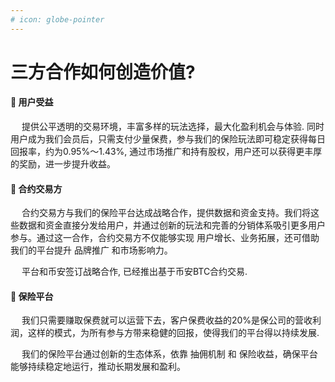```yaml
---
# icon: globe-pointer
---
```


# 三方合作如何创造价值?


#### 🔹 用户受益

&emsp; 提供公平透明的交易环境，丰富多样的玩法选择，最大化盈利机会与体验.
同时用户成为我们会员后，只需支付少量保费，参与我们的保险玩法即可稳定获得每日回报率，约为0.95%～1.43%, 通过市场推广和持有股权，用户还可以获得更丰厚的奖励，进一步提升收益。

#### 🔹 合约交易方

&emsp; 合约交易方与我们的保险平台达成战略合作，提供数据和资金支持。我们将这些数据和资金直接分发给用户，并通过创新的玩法和完善的分销体系吸引更多用户参与。通过这一合作，合约交易方不仅能够实现 用户增长、业务拓展，还可借助我们的平台提升 品牌推广 和市场影响力。

&emsp; 平台和币安签订战略合作, 已经推出基于币安BTC合约交易.

#### 🔹 保险平台

&emsp; 我们只需要赚取保费就可以运营下去，客户保费收益的20%是保公司的营收利润，这样的模式，为所有参与方带来稳健的回报，使得我们的平台得以持续发展.

&emsp; 我们的保险平台通过创新的生态体系，依靠 抽佣机制 和 保险收益，确保平台能够持续稳定地运行，推动长期发展和盈利。


